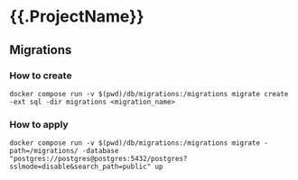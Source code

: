 # {{.ProjectName}}

## Migrations

### How to create
```
docker compose run -v $(pwd)/db/migrations:/migrations migrate create -ext sql -dir migrations <migration_name>
```

### How to apply

```
docker compose run -v $(pwd)/db/migrations:/migrations migrate -path=/migrations/ -database "postgres://postgres@postgres:5432/postgres?sslmode=disable&search_path=public" up
```